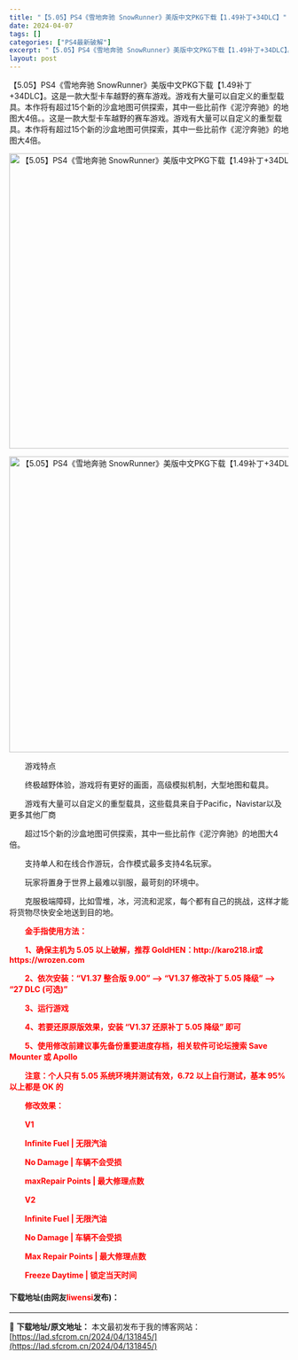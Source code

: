 ```yaml
---
title: "【5.05】PS4《雪地奔驰 SnowRunner》美版中文PKG下载【1.49补丁+34DLC】"
date: 2024-04-07
tags: []
categories: ["PS4最新破解"]
excerpt: "【5.05】PS4《雪地奔驰 SnowRunner》美版中文PKG下载【1.49补丁+34DLC】。这是一款大型卡车越野的赛车游戏。游戏有大量可以自定义的重型载具。本作将有超过15个新的沙盒地图可供探索，其中一些比前作《泥泞奔驰》的地图大4倍。。这是一款大型卡车越野的赛车游戏。游戏有大量可以自定义的&hellip;"
layout: post
---
```


 <p>【5.05】PS4《雪地奔驰 SnowRunner》美版中文PKG下载【1.49补丁+34DLC】。这是一款大型卡车越野的赛车游戏。游戏有大量可以自定义的重型载具。本作将有超过15个新的沙盒地图可供探索，其中一些比前作《泥泞奔驰》的地图大4倍。。这是一款大型卡车越野的赛车游戏。游戏有大量可以自定义的重型载具。本作将有超过15个新的沙盒地图可供探索，其中一些比前作《泥泞奔驰》的地图大4倍。</p> <p align="center"><img align="" border="0" src="https://lad.sfcrom.cn/wp-content/uploads/2024/04/20240407_661290128a253.webp" width="533" alt="【5.05】PS4《雪地奔驰 SnowRunner》美版中文PKG下载【1.49补丁+34DLC】" /></p> <p align="center"><img align="" border="0" src="https://lad.sfcrom.cn/wp-content/uploads/2024/04/20240407_66129012e606b.webp" width="534" alt="【5.05】PS4《雪地奔驰 SnowRunner》美版中文PKG下载【1.49补丁+34DLC】" /></p> <p>　　游戏特点</p> <p>　　终极越野体验，游戏将有更好的画面，高级模拟机制，大型地图和载具。</p> <p>　　游戏有大量可以自定义的重型载具，这些载具来自于Pacific，Navistar以及更多其他厂商</p> <p>　　超过15个新的沙盒地图可供探索，其中一些比前作《泥泞奔驰》的地图大4倍。</p> <p>　　支持单人和在线合作游玩，合作模式最多支持4名玩家。</p> <p>　　玩家将置身于世界上最难以驯服，最苛刻的环境中。</p> <p>　　克服极端障碍，比如雪堆，冰，河流和泥浆，每个都有自己的挑战，这样才能将货物尽快安全地送到目的地。</p> <p>　　<strong><span style="color:#FF0000;">金手指使用方法：</span></strong></p> <p><strong><span style="color:#FF0000;">　　1、确保主机为 5.05 以上破解，推荐 GoldHEN：http://karo218.ir或https://wrozen.com</span></strong></p> <p><strong><span style="color:#FF0000;">　　2、依次安装：&ldquo;V1.37 整合版 9.00&rdquo; --&gt; &ldquo;V1.37 修改补丁 5.05 降级&rdquo; --&gt; &ldquo;27 DLC (可选)&rdquo;</span></strong></p> <p><strong><span style="color:#FF0000;">　　3、运行游戏</span></strong></p> <p><strong><span style="color:#FF0000;">　　4、若要还原原版效果，安装 &ldquo;V1.37 还原补丁 5.05 降级&rdquo; 即可</span></strong></p> <p><strong><span style="color:#FF0000;">　　5、使用修改前建议事先备份重要进度存档，相关软件可论坛搜索 Save Mounter 或 Apollo</span></strong></p> <p><strong><span style="color:#FF0000;">　　注意：个人只有 5.05 系统环境并测试有效，6.72 以上自行测试，基本 95% 以上都是 OK 的</span></strong></p> <p><strong><span style="color:#FF0000;">　　修改效果：</span></strong></p> <p><strong><span style="color:#FF0000;">　　V1</span></strong></p> <p><strong><span style="color:#FF0000;">　　Infinite Fuel | 无限汽油</span></strong></p> <p><strong><span style="color:#FF0000;">　　No Damage | 车辆不会受损</span></strong></p> <p><strong><span style="color:#FF0000;">　　maxRepair Points | 最大修理点数</span></strong></p> <p><strong><span style="color:#FF0000;">　　V2</span></strong></p> <p><strong><span style="color:#FF0000;">　　Infinite Fuel | 无限汽油</span></strong></p> <p><strong><span style="color:#FF0000;">　　No Damage | 车辆不会受损</span></strong></p> <p><strong><span style="color:#FF0000;">　　Max Repair Points | 最大修理点数</span></strong></p> <p><strong><span style="color:#FF0000;">　　Freeze Daytime | 锁定当天时间</span></strong></p> <p><h4>下载地址(由网友<font color="red">liwensi</font>发布)：</h4></p> 

---
📖 **下载地址/原文地址：** 本文最初发布于我的博客网站：[https://lad.sfcrom.cn/2024/04/131845/](https://lad.sfcrom.cn/2024/04/131845/)
